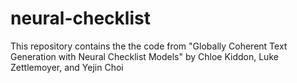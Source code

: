 # neural-checklist
This repository contains the the code from "Globally Coherent Text Generation with Neural Checklist Models" by Chloe Kiddon, Luke Zettlemoyer, and Yejin Choi
